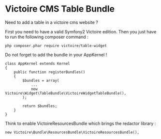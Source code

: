 Victoire CMS Table Bundle
============

Need to add a table in a victoire cms website ?

First you need to have a valid Symfony2 Victoire edition.
Then you just have to run the following composer command :

    php composer.phar require victoire/table-widget

Do not forget to add the bundle in your AppKernel !

    class AppKernel extends Kernel
    {
        public function registerBundles()
        {
            $bundles = array(
                ...
                new Victoire\Widget\TableBundle\VictoireWidgetTableBundle(),
            );

            return $bundles;
        }
    }

Think to enable VictoireResourcesBundle which brings the redactor library :

    new Victoire\Bundle\ResourcesBundle\VictoireResourcesBundle(),
